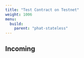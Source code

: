 ```yaml
---
title: "Test Contract on Testnet"
weight: 1006
menu:
  build:
    parent: "phat-stateless"
---
```


## Incoming

